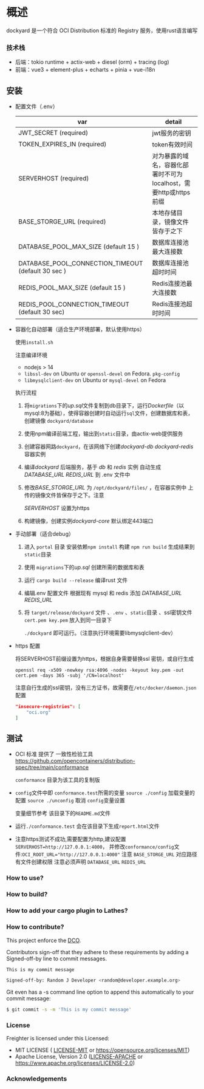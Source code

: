 # 概述
dockyard 是一个符合 OCI Distribution 标准的 Registry 服务，使用rust语言编写

### 技术栈

+ 后端：tokio runtime + actix-web + diesel (orm) + tracing (log)
+ 前端：vue3 + element-plus + echarts + pinia + vue-i18n

## 安装

+ 配置文件（.env）

  | var                                                | detail                                                       |
    | -------------------------------------------------- | ------------------------------------------------------------ |
  | JWT_SECRET (required)                              | jwt服务的密钥                                                |
  | TOKEN_EXPIRES_IN (required)                        | token有效时间                                                |
  | SERVERHOST (required)                              | 对为暴露的域名，容器化部署时不可为localhost，需要http或https前缀 |
  | BASE_STORGE_URL (required)                         | 本地存储目录，镜像文件皆存于之下                             |
  | DATABASE_POOL_MAX_SIZE (default 15 )               | 数据库连接池最大连接数                                       |
  | DATABASE_POOL_CONNECTION_TIMEOUT (default 30 sec ) | 数据库连接池超时时间                                         |
  | REDIS_POOL_MAX_SIZE (default 15 )                  | Redis连接池最大连接数                                        |
  | REDIS_POOL_CONNECTION_TIMEOUT (default 30 sec)     | Redis连接池超时时间                                          |

+ 容器化自动部署（适合生产环境部署，默认使用https）

  使用`install.sh`

  注意编译环境

    + nodejs > 14
    + `libssl-dev` on Ubuntu or `openssl-devel` on Fedora. `pkg-config`
    + `libmysqlclient-dev` on Ubuntu or `mysql-devel` on Fedora

  执行流程

    1. 将`migrations`下的*up.sql*文件复制到db目录下，运行*Dockerfile*（以mysql:8为基础），使得容器创建时自动运行`sql`文件，创建数据库和表，创建镜像 `dockyard/database`

    2. 使用npm编译前端工程，输出到`static`目录，由actix-web提供服务

    3. 创建容器网路`dockyard`，在该网络下创建*dockyard-db* *dockyard-redis*容器实例

    4. 编译*dockyard* 后端服务，基于 *db* 和 *redis* 实例 自动生成*DATABASE_URL* *REDIS_URL* 到 .env 文件中

    5. 修改*BASE_STORGE_URL* 为 `/opt/dockyard/files/` ，在容器实例中 上传的镜像文件皆保存于之下。注意

       *SERVERHOST* 设置为https

    6. 构建镜像，创建实例*dockyard-core* 默认绑定443端口

+ 手动部署（适合debug）

    1. 进入 `portal` 目录  安装依赖`npm install` 构建 `npm run build` 生成结果到 `static`目录

    2. 使用 `migrations`下的*up.sql* 创建所需的数据库和表

    3. 运行 `cargo build --release` 编译rust 文件

    4. 编辑.env 配置文件 根据现有 mysql 和 redis 添加 *DATABASE_URL* *REDIS_URL*

    5. 将 `target/release/dockyard` 文件 、`.env` 、`static`目录 、ssl密钥文件 `cert.pem key.pem` 放入到同一目录下

       `./dockyard` 即可运行。（注意执行环境需要libmysqlclient-dev）

+ https 配置

  将SERVERHOST前缀设置为https，根据自身需要替换ssl 密钥，或自行生成

  ```shell
  openssl req -x509 -newkey rsa:4096 -nodes -keyout key.pem -out cert.pem -days 365 -subj '/CN=localhost'
  ```
    注意自行生成的ssl密钥，没有三方证书，故需要在`/etc/docker/daemon.json` 配置

    ```json
    "insecure-registries": [
        "oci.org"
    ]
    ```

## 测试

+ OCI  标准 提供了 一致性检验工具 https://github.com/opencontainers/distribution-spec/tree/main/conformance

  `conformance` 目录为该工具的复制版

+ `config`文件中即 `conformance.test`所需的变量
  `source ./config` 加载变量的配置
  `source ./unconfig` 取消 `config`变量设置

  变量细节参考 该目录下的`README.md`文件

+ 运行`./conformance.test` 会在该目录下生成`report.html`文件 
+ 注意https测试不成功,需要配置为http,建议配置`SERVERHOST=http://127.0.0.1:4000`，
  并修改`conformance/config`文件:`OCI_ROOT_URL="http://127.0.0.1:4000"`
  注意 `BASE_STORGE_URL` 对应路径有文件创建权限 
  注意必须声明 `DATABASE_URL` `REDIS_URL`


### How to use?

### How to build?

### How to add your cargo plugin to Lathes?

### How to contribute?

This project enforce the [DCO](https://developercertificate.org).

Contributors sign-off that they adhere to these requirements by adding a Signed-off-by line to commit messages.

```bash
This is my commit message

Signed-off-by: Random J Developer <random@developer.example.org>
```

Git even has a -s command line option to append this automatically to your commit message:

```bash
$ git commit -s -m 'This is my commit message'
```

### License

Freighter is licensed under this Licensed:

* MIT LICENSE ( [LICENSE-MIT](LICENSE-MIT) or https://opensource.org/licenses/MIT)
* Apache License, Version 2.0 ([LICENSE-APACHE](LICENSE-APACHE) or https://www.apache.org/licenses/LICENSE-2.0)

### Acknowledgements


  

  




